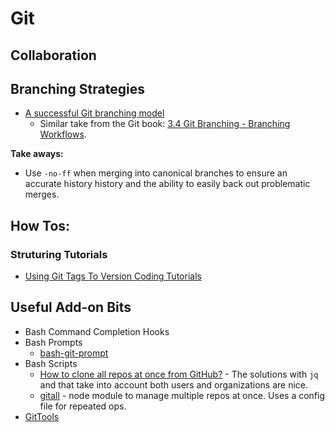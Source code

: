 # Git

## Collaboration

## Branching Strategies

* [A successful Git branching model](https://nvie.com/posts/a-successful-git-branching-model/)
  - Similar take from the Git book: [3.4 Git Branching - Branching Workflows](https://git-scm.com/book/en/v2/Git-Branching-Branching-Workflows).

**Take aways:**
* Use ```-no-ff``` when merging into canonical branches to ensure an accurate history history and the ability to easily back out problematic merges.

## How Tos:

### Struturing Tutorials

* [Using Git Tags To Version Coding Tutorials](https://medium.com/@emmawedekind/using-git-tags-to-version-coding-tutorials-cf9ff28fad4f)

## Useful Add-on Bits

* Bash Command Completion Hooks
* Bash Prompts
  - [bash-git-prompt][]
* Bash Scripts
  - [How to clone all repos at once from GitHub?][so-1] - The solutions with `jq` and that take into account both users and organizations are nice.
  - [gitall][] - node module to manage multiple repos at once. Uses a config file for repeated ops.
* [GitTools](https://github.com/GitTools)

[bash-git-prompt]: <https://github.com/magicmonty/bash-git-prompt>
[so-1]: <https://stackoverflow.com/questions/19576742/how-to-clone-all-repos-at-once-from-github/>
[gitall]: <https://www.npmjs.com/package/gitall>
